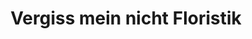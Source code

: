 ---
title: "Vergiss mein nicht Floristik"
url: /nordhausen/vergiss-mein-nicht-floristik/
shop: Blumen
---